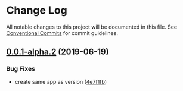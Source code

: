 # Change Log

All notable changes to this project will be documented in this file.
See [Conventional Commits](https://conventionalcommits.org) for commit guidelines.

## [0.0.1-alpha.2](https://github.com/morrislaptop/looped/compare/v0.0.1-alpha.1...v0.0.1-alpha.2) (2019-06-19)


### Bug Fixes

* create same app as version ([4e7f1fb](https://github.com/morrislaptop/looped/commit/4e7f1fb))
